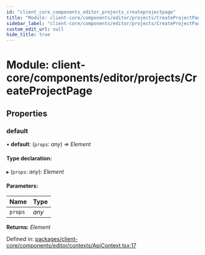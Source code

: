 ```yaml
---
id: "client_core_components_editor_projects_createprojectpage"
title: "Module: client-core/components/editor/projects/CreateProjectPage"
sidebar_label: "client-core/components/editor/projects/CreateProjectPage"
custom_edit_url: null
hide_title: true
---
```


# Module: client-core/components/editor/projects/CreateProjectPage

## Properties

### default

• **default**: (`props`: *any*) => *Element*

#### Type declaration:

▸ (`props`: *any*): *Element*

#### Parameters:

Name | Type |
:------ | :------ |
`props` | *any* |

**Returns:** *Element*

Defined in: [packages/client-core/components/editor/contexts/ApiContext.tsx:17](https://github.com/xr3ngine/xr3ngine/blob/9d253dc38/packages/client-core/components/editor/contexts/ApiContext.tsx#L17)

